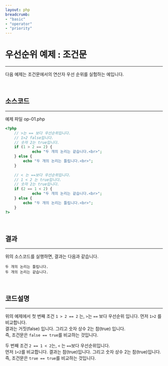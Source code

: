 ```yaml
---
layout: php
breadcrumb:
- "basic"
- "operator"
- "priority"
---
```


# 우선순위 예제 : 조건문
---
다음 예제는 조건문에서의 연산자 우선 순위를 실험하는 예입니다.  

<br>

## 소스코드
---
예제 파일 op-01.php
```php
<?php
 	// >는 == 보다 우선순위입니다.
 	// 1>2 false입니다.
 	// 숫자 2는 true입니다.
 	if (1 > 2 == 2) {  
    		echo "두 개의 논리는 같습니다.<br>";  
 	} else {
 		echo "두 개의 논리는 틀립니다.<br>";  
 	}
 
 	// < 는 ==보다 우선순위입니다.
 	// 1 < 2 는 true입니다.
 	// 숫자 2는 true입니다.
	if (2 == 1 < 2) {   
    		echo "두 개의 논리는 같습니다.<br>";   
	} else {
		echo "두 개의 논리는 틀립니다.<br>"; 
	}
?>
```

<br>

## 결과
---
위의 소스코드를 실행하면, 결과는 다음과 같습니다.  

```
두 개의 논리는 틀립니다.
두 개의 논리는 같습니다.
```

<br>

## 코드설명
---
위의 예제에서 첫 번째 조건 `1 > 2 == 2` 는,  `>`는 `==` 보다 우선순위 입니다. 먼저 `1>2` 를 비교합니다.  
결과는 거짓(false) 입니다. 그리고 숫자 상수 2는 참(true) 입니다.  
즉, 조건문은 `false == true`를 비교하는 것입니다.  

두 번째 조건 `2 == 1 < 2`는, `<` 는 `==`보다 우선순위입니다.  
먼저 `1<2`를 비교합니다. 결과는 참(true)입니다. 그리고 숫자 상수 2는 참(true)입니다.  
즉, 조건문은 `true == true`를 비교하는 것입니다.  
<br>